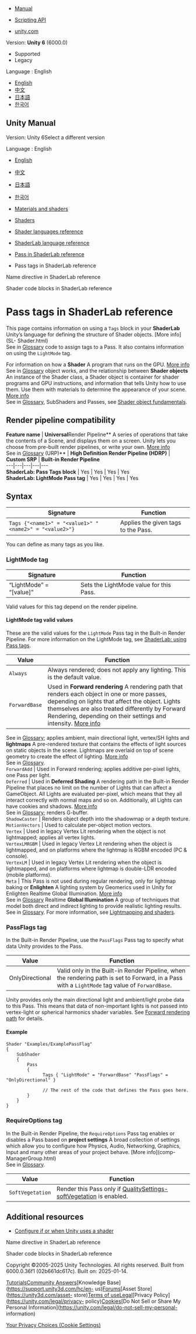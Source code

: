 [](https://docs.unity3d.com)

  * [Manual](../Manual/index.html)
  * [Scripting API](../ScriptReference/index.html)

  * [unity.com](https://unity.com/)

Version: **Unity 6** (6000.0)

  * Supported
  * Legacy

Language : English

  * [English](/Manual/SL-PassTags.html)
  * [中文](/cn/current/Manual/SL-PassTags.html)
  * [日本語](/ja/current/Manual/SL-PassTags.html)
  * [한국어](/kr/current/Manual/SL-PassTags.html)

[](https://docs.unity3d.com)

## Unity Manual

Version: Unity 6Select a different version

Language : English

  * [English](/Manual/SL-PassTags.html)
  * [中文](/cn/current/Manual/SL-PassTags.html)
  * [日本語](/ja/current/Manual/SL-PassTags.html)
  * [한국어](/kr/current/Manual/SL-PassTags.html)

  * [Materials and shaders](materials-and-shaders.html)
  * [Shaders](Shaders.html)
  * [Shader languages reference](shaders-reference.html)
  * [ShaderLab language reference](SL-Reference.html)
  * [Pass in ShaderLab reference](SL-SubShader-pass.html)
  * Pass tags in ShaderLab reference

[](SL-Name.html)

Name directive in ShaderLab reference

[](shader-shaderlab-code-blocks.html)

Shader code blocks in ShaderLab reference

# Pass tags in ShaderLab reference

This page contains information on using a `Tags` block in your **ShaderLab**
Unity’s language for defining the structure of Shader objects. [More info](SL-
Shader.html)  
See in [Glossary](Glossary.html#ShaderLab) code to assign tags to a Pass. It
also contains information on using the `LightMode` tag.

For information on how a **Shader** A program that runs on the GPU. [More
info](Shaders.html)  
See in [Glossary](Glossary.html#Shader) object works, and the relationship
between **Shader objects** An instance of the Shader class, a Shader object is
container for shader programs and GPU instructions, and information that tells
Unity how to use them. Use them with materials to determine the appearance of
your scene. [More info](shader-objects.html)  
See in [Glossary](Glossary.html#Shaderobject), SubShaders and Passes, see
[Shader object fundamentals](Shaders.html).

## Render pipeline compatibility

**Feature name** | **Universal**Render Pipeline** A series of operations that take the contents of a Scene, and displays them on a screen. Unity lets you choose from pre-built render pipelines, or write your own. [More info](render-pipelines.html)  
See in [Glossary](Glossary.html#Renderpipeline) (URP)** | **High Definition Render Pipeline (HDRP)** | **Custom SRP** | **Built-in Render Pipeline**  
---|---|---|---|---  
**ShaderLab: Pass Tags block** | Yes | Yes | Yes | Yes  
**ShaderLab: LightMode Pass tag** | Yes | Yes | Yes | Yes  
  
## Syntax

**Signature** | **Function**  
---|---  
`Tags {"<name1>" = "<value1>" "<name2>" = "<value2>"}` | Applies the given tags to the Pass.  
  
You can define as many tags as you like.  
  
### LightMode tag

**Signature** | **Function**  
---|---  
“LightMode” = “[value]” | Sets the LightMode value for this Pass.  
  
Valid values for this tag depend on the render pipeline.

#### LightMode tag valid values

These are the valid values for the `LightMode` Pass tag in the Built-in Render
Pipeline. For more information on the LightMode tag, see [ShaderLab: using
Pass tags](SL-PassTags.html).

**Value** | **Function**  
---|---  
`Always` | Always rendered; does not apply any lighting. This is the default value.  
`ForwardBase` | Used in **Forward rendering** A rendering path that renders each object in one or more passes, depending on lights that affect the object. Lights themselves are also treated differently by Forward Rendering, depending on their settings and intensity. [More info](RenderTech-ForwardRendering.html)  
See in [Glossary](Glossary.html#ForwardRendering); applies ambient, main
directional light, vertex/SH lights and **lightmaps** A pre-rendered texture
that contains the effects of light sources on static objects in the scene.
Lightmaps are overlaid on top of scene geometry to create the effect of
lighting. [More info](Lightmapping.html)  
See in [Glossary](Glossary.html#Lightmap).  
`ForwardAdd` | Used in Forward rendering; applies additive per-pixel lights, one Pass per light.  
`Deferred` | Used in **Deferred Shading** A rendering path in the Built-in Render Pipeline that places no limit on the number of Lights that can affect a GameObject. All Lights are evaluated per-pixel, which means that they all interact correctly with normal maps and so on. Additionally, all Lights can have cookies and shadows. [More info](RenderTech-DeferredShading.html)  
See in [Glossary](Glossary.html#Deferredshading); renders G-buffer.  
`ShadowCaster` | Renders object depth into the shadowmap or a depth texture.  
`MotionVectors` | Used to calculate per-object motion vectors.  
`Vertex` | Used in legacy Vertex Lit rendering when the object is not lightmapped; applies all vertex lights.  
`VertexLMRGBM` | Used in legacy Vertex Lit rendering when the object is lightmapped, and on platforms where the lightmap is RGBM encoded (PC & console).  
`VertexLM` | Used in legacy Vertex Lit rendering when the object is lightmapped, and on platforms where lightmap is double-LDR encoded (mobile platforms).  
`Meta` | This Pass is not used during regular rendering, only for lightmap baking or **Enlighten** A lighting system by Geomerics used in Unity for Enlighten Realtime Global Illumination. [More info](https://www.siliconstudio.co.jp/en/products-service/enlighten/)  
See in [Glossary](Glossary.html#Enlighten) Realtime **Global Illumination** A
group of techniques that model both direct and indirect lighting to provide
realistic lighting results.  
See in [Glossary](Glossary.html#globalillumination). For more information, see
[Lightmapping and shaders](MetaPass.html).  
  
### PassFlags tag

In the Built-in Render Pipeline, use the `PassFlags` Pass tag to specify what
data Unity provides to the Pass.

**Value** | **Function**  
---|---  
OnlyDirectional | Valid only in the Built-in Render Pipeline, when the rendering path is set to Forward, in a Pass with a `LightMode` tag value of `ForwardBase`.  
  
Unity provides only the main directional light and ambient/light probe data to
this Pass. This means that data of non-important lights is not passed into
vertex-light or spherical harmonics shader variables. See [Forward rendering
path](RenderTech-ForwardRendering.html) for details.  
  
#### Example

    
    
    Shader "Examples/ExamplePassFlag"
    {
        SubShader
        {
            Pass
            {    
                  Tags { "LightMode" = "ForwardBase" "PassFlags" = "OnlyDirectional" }
                
                  // The rest of the code that defines the Pass goes here.
            }
        }
    }
    

### RequireOptions tag

In the Built-in Render Pipeline, the `RequireOptions` Pass tag enables or
disables a Pass based on **project settings** A broad collection of settings
which allow you to configure how Physics, Audio, Networking, Graphics, Input
and many other areas of your project behave. [More info](comp-
ManagerGroup.html)  
See in [Glossary](Glossary.html#ProjectSettings).

**Value** | **Function**  
---|---  
`SoftVegetation` | Render this Pass only if [QualitySettings-softVegetation](../ScriptReference/QualitySettings-softVegetation.html) is enabled.  
  
## Additional resources

  * [Configure if or when Unity uses a shader](writing-shader-tags.html)

[](SL-Name.html)

Name directive in ShaderLab reference

[](shader-shaderlab-code-blocks.html)

Shader code blocks in ShaderLab reference

Copyright ©2005-2025 Unity Technologies. All rights reserved. Built from
6000.0.36f1 (02b661dc617c). Built on: 2025-01-14.

[Tutorials](https://learn.unity.com/)[Community
Answers](https://answers.unity3d.com)[Knowledge
Base](https://support.unity3d.com/hc/en-
us)[Forums](https://forum.unity3d.com)[Asset Store](https://unity3d.com/asset-
store)[Terms of
use](https://docs.unity3d.com/Manual/TermsOfUse.html)[Legal](https://unity.com/legal)[Privacy
Policy](https://unity.com/legal/privacy-
policy)[Cookies](https://unity.com/legal/cookie-policy)[Do Not Sell or Share
My Personal Information](https://unity.com/legal/do-not-sell-my-personal-
information)

[Your Privacy Choices (Cookie Settings)](javascript:void\(0\);)

